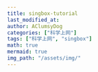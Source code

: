 ```yaml
---
title: singbox-tutorial
last_modified_at:
author: AClumsyDog
categories: ["科学上网"]
tags: ["科学上网", "singbox"]
math: true
mermaid: true
img_path: "/assets/img/"
---
```


